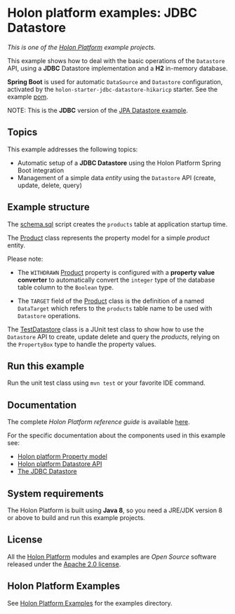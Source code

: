 # Holon platform examples: JDBC Datastore

_This is one of the [Holon Platform](https://holon-platform.com) example projects._

This example shows how to deal with the basic operations of the `Datastore` API, using a **JDBC** Datastore implementation and a **H2** in-memory database. 

**Spring Boot** is used for automatic `DataSource` and `Datastore` configuration, activated by the `holon-starter-jdbc-datastore-hikaricp` starter. See the example [pom](https://github.com/holon-platform/holon-examples/blob/master/datastore/jdbc-datastore/pom.xml).

NOTE: This is the **JDBC** version of the [JPA Datastore example](https://github.com/holon-platform/holon-examples/tree/master/datastore/jpa-datastore).

## Topics

This example addresses the following topics:

* Automatic setup of a **JDBC Datastore** using the Holon Platform Spring Boot integration
* Management of a simple data _entity_ using the `Datastore` API (create, update, delete, query)

## Example structure

The [schema.sql](https://github.com/holon-platform/holon-examples/blob/master/datastore/jdbc-datastore/src/test/resources/schema.sql) script creates the `products` table at application startup time.

The [Product](https://github.com/holon-platform/holon-examples/blob/master/datastore/jdbc-datastore/src/main/java/com/holonplatform/example/datastore/jdbc/Product.java) class represents the property model for a simple _product_ entity.

Please note:

* The `WITHDRAWN` [Product](https://github.com/holon-platform/holon-examples/blob/master/datastore/jdbc-datastore/src/main/java/com/holonplatform/example/datastore/jdbc/Product.java) property is configured with a **property value converter** to automatically convert the `integer` type of the database table column to the `Boolean` type.

* The `TARGET` field of the [Product](https://github.com/holon-platform/holon-examples/blob/master/datastore/jdbc-datastore/src/main/java/com/holonplatform/example/datastore/jdbc/Product.java) class is the definition of a named `DataTarget` which refers to the `products` table name to be used with `Datastore` operations.

The [TestDatastore](https://github.com/holon-platform/holon-examples/blob/master/datastore/jdbc-datastore/src/test/java/com/holonplatform/example/datastore/jdbc/test/TestDatastore.java) class is a JUnit test class to show how to use the `Datastore` API to create, update delete and query the _products_, relying on the `PropertyBox` type to handle the property values.

## Run this example

Run the unit test class using `mvn test` or your favorite IDE command.

## Documentation

The complete _Holon Platform reference guide_ is available [here](https://holon-platform.com/docs/current/reference).

For the specific documentation about the components used in this example see:

* [Holon platform Property model](https://holon-platform.com/docs/current/reference/holon-core.html#Property)
* [Holon platform Datastore API](https://holon-platform.com/docs/current/reference/holon-core.html#Datastore)
* [The JDBC Datastore](https://holon-platform.com/docs/current/reference/holon-datastore-jdbc.html)

## System requirements

The Holon Platform is built using __Java 8__, so you need a JRE/JDK version 8 or above to build and run this example projects.

## License

All the [Holon Platform](https://holon-platform.com) modules and examples are _Open Source_ software released under the [Apache 2.0 license](LICENSE.md).

## Holon Platform Examples

See [Holon Platform Examples](https://github.com/holon-platform/holon-examples) for the examples directory.
